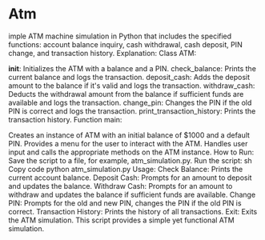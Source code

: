 # Atm
imple ATM machine simulation in Python that includes the specified functions: account balance inquiry, cash withdrawal, cash deposit, PIN change, and transaction history. 
Explanation:
Class ATM:

__init__: Initializes the ATM with a balance and a PIN.
check_balance: Prints the current balance and logs the transaction.
deposit_cash: Adds the deposit amount to the balance if it's valid and logs the transaction.
withdraw_cash: Deducts the withdrawal amount from the balance if sufficient funds are available and logs the transaction.
change_pin: Changes the PIN if the old PIN is correct and logs the transaction.
print_transaction_history: Prints the transaction history.
Function main:

Creates an instance of ATM with an initial balance of $1000 and a default PIN.
Provides a menu for the user to interact with the ATM.
Handles user input and calls the appropriate methods on the ATM instance.
How to Run:
Save the script to a file, for example, atm_simulation.py.
Run the script:
sh
Copy code
python atm_simulation.py
Usage:
Check Balance: Prints the current account balance.
Deposit Cash: Prompts for an amount to deposit and updates the balance.
Withdraw Cash: Prompts for an amount to withdraw and updates the balance if sufficient funds are available.
Change PIN: Prompts for the old and new PIN, changes the PIN if the old PIN is correct.
Transaction History: Prints the history of all transactions.
Exit: Exits the ATM simulation.
This script provides a simple yet functional ATM simulation.
